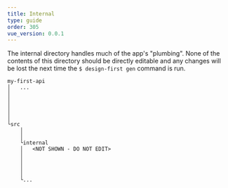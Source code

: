 ```yaml
---
title: Internal
type: guide
order: 305
vue_version: 0.0.1
---
```


The internal directory handles much of the app's "plumbing". None of the contents of this directory should be directly editable and any changes will be lost the next time the `$ design-first gen` command is run.

```
my-first-api
│   ...
│
│
│
│
│
└src
    │
    │
    └internal
    │   <NOT SHOWN - DO NOT EDIT>
    │
    │
    │
    │
    └...

```
